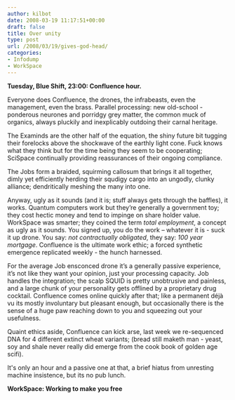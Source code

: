 ```yaml
---
author: kilbot
date: 2008-03-19 11:17:51+00:00
draft: false
title: Over unity
type: post
url: /2008/03/19/gives-god-head/
categories:
- Infodump
- WorkSpace
---
```

**Tuesday, Blue Shift, 23:00: Confluence hour.**

Everyone does Confluence, the drones, the infrabeasts, even the management, even the brass. Parallel processing: new old-school - ponderous neurones and porridgy grey matter, the common muck of organics, always pluckily and inexplicably outdoing their carnal heritage.

The Examinds are the other half of the equation, the shiny future bit tugging their forelocks above the shockwave of the earthly light cone. Fuck knows what they think but for the time being they seem to be cooperating; SciSpace continually providing reassurances of their ongoing compliance.

The Jobs form a braided, squirming callosum that brings it all together, dimly yet efficiently herding their squdigy cargo into an ungodly, clunky alliance; dendritically meshing the many into one. 

Anyway, ugly as it sounds (and it is; stuff always gets through the baffles), it works. Quantum computers work but they’re generally a government toy; they cost hectic money and tend to impinge on share holder value. WorkSpace was smarter; they coined the term _total employment_, a concept as ugly as it sounds. You signed up, you do the work – whatever it is - suck it up drone. You say: _not contractually obligated_, they say: _100 year mortgage_. Confluence is the ultimate work ethic; a forced synthetic emergence replicated weekly - the hunch harnessed.

For the average Job ensconced drone it’s a generally passive experience, it’s not like they want your opinion, just your processing capacity. Job handles the integration; the scalp SQUID is pretty unobtrusive and painless, and a large chunk of your personality gets offlined by a proprietary drug cocktail. Confluence comes online quickly after that; like a permanent déjà vu its mostly involuntary but pleasant enough, but occasionally there is the sense of a huge paw reaching down to you and squeezing out your usefulness.

Quaint ethics aside, Confluence can kick arse, last week we re-sequenced DNA for 4 different extinct wheat variants; (bread still maketh man - yeast, soy and shale never really did emerge from the cook book of golden age scifi).

It's only an hour and a passive one at that, a brief hiatus from unresting machine insistence, but its no pub lunch.

**WorkSpace: Working to make you free**

